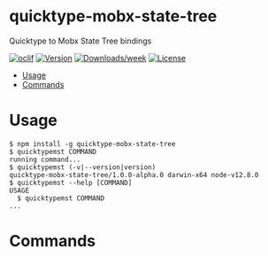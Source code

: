 quicktype-mobx-state-tree
=========================

Quicktype to Mobx State Tree bindings

[![oclif](https://img.shields.io/badge/cli-oclif-brightgreen.svg)](https://oclif.io)
[![Version](https://img.shields.io/npm/v/quicktype-mobx-state-tree.svg)](https://npmjs.org/package/quicktype-mobx-state-tree)
[![Downloads/week](https://img.shields.io/npm/dw/quicktype-mobx-state-tree.svg)](https://npmjs.org/package/quicktype-mobx-state-tree)
[![License](https://img.shields.io/npm/l/quicktype-mobx-state-tree.svg)](https://github.com/radist2s/quicktype-mobx-state-tree/blob/master/package.json)

<!-- toc -->
* [Usage](#usage)
* [Commands](#commands)
<!-- tocstop -->
# Usage
<!-- usage -->
```sh-session
$ npm install -g quicktype-mobx-state-tree
$ quicktypemst COMMAND
running command...
$ quicktypemst (-v|--version|version)
quicktype-mobx-state-tree/1.0.0-alpha.0 darwin-x64 node-v12.8.0
$ quicktypemst --help [COMMAND]
USAGE
  $ quicktypemst COMMAND
...
```
<!-- usagestop -->
# Commands
<!-- commands -->

<!-- commandsstop -->
